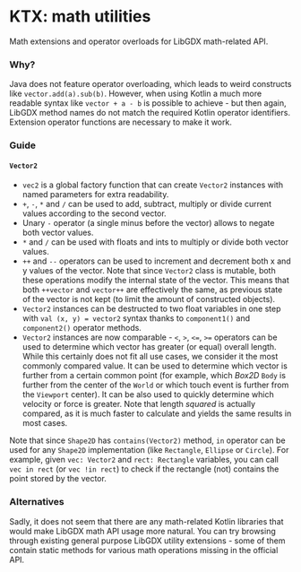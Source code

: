 # KTX: math utilities

Math extensions and operator overloads for LibGDX math-related API.

### Why?

Java does not feature operator overloading, which leads to weird constructs like `vector.add(a).sub(b)`. However, when
using Kotlin a much more readable syntax like `vector + a - b` is possible to achieve - but then again, LibGDX method
names do not match the required Kotlin operator identifiers. Extension operator functions are necessary to make it work.

### Guide

#### `Vector2`

- `vec2` is a global factory function that can create `Vector2` instances with named parameters for extra readability.
- `+`, `-`, `*` and `/` can be used to add, subtract, multiply or divide current values according to the second vector.
- Unary `-` operator (a single minus before the vector) allows to negate both vector values.
- `*` and `/` can be used with floats and ints to multiply or divide both vector values.
- `++` and `--` operators can be used to increment and decrement both x and y values of the vector. Note that since
`Vector2` class is mutable, both these operations modify the internal state of the vector. This means that both `++vector`
and `vector++` are effectively the same, as previous state of the vector is not kept (to limit the amount of constructed
objects).
- `Vector2` instances can be destructed to two float variables in one step with `val (x, y) = vector2` syntax thanks to
`component1()` and `component2()` operator methods.
- `Vector2` instances are now comparable - `<`, `>`, `<=`, `>=` operators can be used to determine which vector has greater
(or equal) overall length. While this certainly does not fit all use cases, we consider it the most commonly compared
value. It can be used to determine which vector is further from a certain common point (for example, which *Box2D* `Body`
is further from the center of the `World` or which touch event is further from the `Viewport` center). It can be also
used to quickly determine which velocity or force is greater. Note that length *squared* is actually compared, as it is
much faster to calculate and yields the same results in most cases.

Note that since `Shape2D` has `contains(Vector2)` method, `in` operator can be used for any `Shape2D` implementation
(like `Rectangle`, `Ellipse` or `Circle`). For example, given `vec: Vector2` and `rect: Rectangle` variables, you can
call `vec in rect` (or `vec !in rect`) to check if the rectangle (not) contains the point stored by the vector.

### Alternatives

Sadly, it does not seem that there are any math-related Kotlin libraries that would make LibGDX math API usage more
natural. You can try browsing through existing general purpose LibGDX utility extensions - some of them contain static
methods for various math operations missing in the official API.

